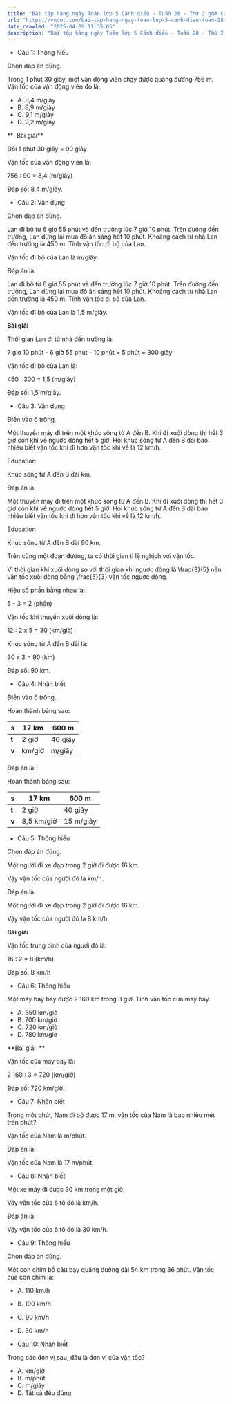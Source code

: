 ```yaml
---
title: "Bài tập hàng ngày Toán lớp 5 Cánh diều - Tuần 28 - Thứ 2 gồm các câu hỏi tổng hợp nội dung trong bài Vận tốc trong chương trình Toán lớp 5 Tập 2 Cánh diều."
url: "https://vndoc.com/bai-tap-hang-ngay-toan-lop-5-canh-dieu-tuan-28-thu-2-339751"
date_crawled: "2025-04-09 11:35:05"
description: "Bài tập hàng ngày Toán lớp 5 Cánh diều - Tuần 28 - Thứ 2 gồm các câu hỏi tổng hợp nội dung trong bài Vận tốc trong chương trình Toán lớp 5 Tập 2 Cánh diều."
---
```


* Câu 1:  Thông hiểu

Chọn đáp án đúng.

Trong 1 phút 30 giây, một vận động viên chạy được quãng đường 756 m. Vận tốc của vận động viên đó là:

  * A. 8,4 m/giây 
  * B. 8,9 m/giây 
  * C. 9,1 m/giây 
  * D. 9,2 m/giây 



**  Bài giải**

Đổi 1 phút 30 giây = 90 giây

Vận tốc của vận động viên là:

756 : 90 = 8,4 (m/giây)

Đáp số: 8,4 m/giây.

* Câu 2:  Vận dụng

Chọn đáp án đúng.

Lan đi bộ từ 6 giờ 55 phút và đến trường lúc 7 giờ 10 phút. Trên đường đến trường, Lan dừng lại mua đồ ăn sáng hết 10 phút. Khoảng cách từ nhà Lan đến trường là 450 m. Tính vận tốc đi bộ của Lan.

Vận tốc đi bộ của Lan là  m/giây.

Đáp án là:

Lan đi bộ từ 6 giờ 55 phút và đến trường lúc 7 giờ 10 phút. Trên đường đến trường, Lan dừng lại mua đồ ăn sáng hết 10 phút. Khoảng cách từ nhà Lan đến trường là 450 m. Tính vận tốc đi bộ của Lan.

Vận tốc đi bộ của Lan là 1,5 m/giây.

**Bài giải**

Thời gian Lan đi từ nhà đến trường là:

7 giờ 10 phút - 6 giờ 55 phút - 10 phút = 5 phút = 300 giây

Vận tốc đi bộ của Lan là:

450 : 300 = 1,5 (m/giây)

Đáp số: 1,5 m/giây.

* Câu 3:  Vận dụng

Điền vào ô trống.

Một thuyền máy đi trên một khúc sông từ A đến B. Khi đi xuôi dòng thì hết 3 giờ còn khi về ngược dòng hết 5 giờ. Hỏi khúc sông từ A đến B dài bao nhiêu biết vận tốc khi đi hơn vận tốc khi về là 12 km/h.

Education

Khúc sông từ A đến B dài  km.

Đáp án là:

Một thuyền máy đi trên một khúc sông từ A đến B. Khi đi xuôi dòng thì hết 3 giờ còn khi về ngược dòng hết 5 giờ. Hỏi khúc sông từ A đến B dài bao nhiêu biết vận tốc khi đi hơn vận tốc khi về là 12 km/h.

Education

Khúc sông từ A đến B dài 90 km.

Trên cùng một đoạn đường, ta có thời gian tỉ lệ nghịch với vận tốc.

Vì thời gian khi xuôi dòng so với thời gian khi ngược dòng là \\frac{3}{5} nên vận tốc xuôi dòng bằng \\frac{5}{3} vận tốc ngược dòng.

Hiệu số phần bằng nhau là:

5 - 3 = 2 (phần)

Vận tốc khi thuyền xuôi dòng là:

12 : 2 x 5 = 30 (km/giờ)

Khúc sông từ A đến B dài là:

30 x 3 = 90 (km)

Đáp số: 90 km.

* Câu 4:  Nhận biết

Điền vào ô trống.

Hoàn thành bảng sau:

**s**|  17 km| 600 m  
---|---|---  
**t**|  2 giờ| 40 giây  
**v**|  km/giờ|  m/giây  
  
Đáp án là:

Hoàn thành bảng sau:

**s**|  17 km| 600 m  
---|---|---  
**t**|  2 giờ| 40 giây  
**v**|  8,5 km/giờ| 15 m/giây  
  
* Câu 5:  Thông hiểu

Chọn đáp án đúng.

Một người đi xe đạp trong 2 giờ đi được 16 km.

Vậy vận tốc của người đó là  km/h.

Đáp án là:

Một người đi xe đạp trong 2 giờ đi được 16 km.

Vậy vận tốc của người đó là 8 km/h.

**Bài giải**

Vận tốc trung bình của người đó là:

16 : 2 = 8 (km/h)

Đáp số: 8 km/h

* Câu 6:  Thông hiểu

Một máy bay bay được 2 160 km trong 3 giờ. Tính vận tốc của máy bay.

  * A. 650 km/giờ 
  * B. 700 km/giờ 
  * C. 720 km/giờ 
  * D. 780 km/giờ 



**Bài giải  **

Vận tốc của máy bay là:

2 160 : 3 = 720 (km/giờ)

Đáp số: 720 km/giờ.

* Câu 7:  Nhận biết

Trong một phút, Nam đi bộ được 17 m, vận tốc của Nam là bao nhiêu mét trên phút?

Vận tốc của Nam là  m/phút.

Đáp án là:

Vận tốc của Nam là 17 m/phút.

* Câu 8:  Nhận biết

Một xe máy đi được 30 km trong một giờ.

Vậy vận tốc của ô tô đó là  km/h.

Đáp án là:

Vậy vận tốc của ô tô đó là 30 km/h.

* Câu 9:  Thông hiểu

Chọn đáp án đúng.

Một con chim bồ câu bay quãng đường dài 54 km trong 36 phút. Vận tốc của con chim là:

  * A. 110 km/h 
  * B. 100 km/h 
  * C. 90 km/h 
  * D. 80 km/h 



* Câu 10:  Nhận biết

Trong các đơn vị sau, đâu là đơn vị của vận tốc?

  * A. km/giờ 
  * B. m/phút 
  * C. m/giây 
  * D. Tất cả đều đúng 


